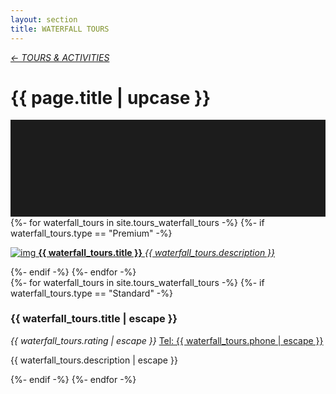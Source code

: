 ```yaml
---
layout: section
title: WATERFALL TOURS
---
```

<div class="content-section">
    <em class="left-text"><a href="tours.html">&larr; TOURS &amp; ACTIVITIES</a></em>
    <h1 class="left-text" id="wide-tours">{{ page.title | upcase }}</h1>
    <svg xmlns="http://www.w3.org/2000/svg" viewBox="0 0 650 200">
		<rect width="650" height="200" style="fill:#1c1c1c"/>
	</svg>
</div>


<div class="content">
<div class="decoration"></div>
{%- for waterfall_tours in site.tours_waterfall_tours -%}
	{%- if waterfall_tours.type == "Premium" -%}
	<a href="{{ waterfall_tours.url | remove: '/' }}">
		<div class="container no-bottom">
			<p class="column-responsive half-bottom">
			<img src="assets/images/logo/{{ waterfall_tours.logo }}.jpg" alt="img">
			<strong>{{ waterfall_tours.title }}</strong>
			<em>{{ waterfall_tours.description }}</em>
			<div class="clear"></div>
			</p>
		</div>
	</a>
	<div class="decoration"></div>
	{%- endif -%}
{%- endfor -%}

</div><!-- /Premium -->

<div class="content">
	<div class="clear"></div>
	<div class="decoration"></div>
	{%- for waterfall_tours in site.tours_waterfall_tours -%}
		{%- if waterfall_tours.type == "Standard" -%}
		<div class="container">
			<h3>{{ waterfall_tours.title | escape }}</h3>
			<em class="ratings">{{ waterfall_tours.rating | escape }}</em>
			<a class="contact-call" href="tel:{{ waterfall_tours.phone | escape }}">Tel: {{ waterfall_tours.phone | escape }}</a>
			<p class="no-bottom">
			{{ waterfall_tours.description | escape }}
			</p>
		</div>
		<div class="decoration"></div>
		{%- endif -%}
	{%- endfor -%}

</div><!-- /Standard -->